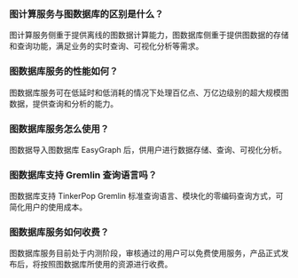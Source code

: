 ### 图计算服务与图数据库的区别是什么？
图计算服务侧重于提供离线的图数据计算能力，图数据库侧重于提供图数据的存储和查询功能，满足业务的实时查询、可视化分析等需求。

### 图数据库服务的性能如何？
图数据库服务可在低延时和低消耗的情况下处理百亿点、万亿边级别的超大规模图数据，提供查询和分析的能力。

### 图数据库服务怎么使用？
图数据导入图数据库 EasyGraph 后，供用户进行数据存储、查询、可视化分析。

### 图数据库支持 Gremlin 查询语言吗？
图数据库支持 TinkerPop Gremlin 标准查询语言、模块化的零编码查询方式，可简化用户的使用成本。

### 图数据库服务如何收费？
图数据库服务目前处于内测阶段，审核通过的用户可以免费使用服务，产品正式发布后，将按照图数据库所使用的资源进行收费。
